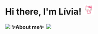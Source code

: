 # Hi there, I'm Lívia! <img src="https://github.com/LiviaBrandao/LiviaBrandao/blob/master/assets/kitty.gif" href="https://media.giphy.com/media/kZqbBT64ECtjy/giphy.gif" width="34px">

<!--
**LiviaBrandao/LiviaBrandao** is a ✨ _special_ ✨ repository because its `README.md` (this file) appears on your GitHub profile.

Here are some ideas to get you started:

- 🔭 I’m currently working on ...
- 🌱 I’m currently learning ...
- 👯 I’m looking to collaborate on ...
- 🤔 I’m looking for help with ...
- 💬 Ask me about ...
- 📫 How to reach me: ...
- 😄 Pronouns: ...
- ⚡ Fun fact: ...
-->

### <img src="http://bestanimations.com/Animals/Mammals/Bears/panda/cute-panda-bear-cartoon-gif-1.gif" width="30px"> **✨About me✨** &nbsp;<img src="http://bestanimations.com/Animals/Mammals/Bears/panda/cute-panda-bear-cartoon-gif-1.gif" width="30px">

